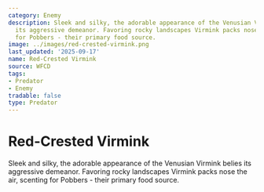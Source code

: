 ```yaml
---
category: Enemy
description: Sleek and silky, the adorable appearance of the Venusian Virmink belies
  its aggressive demeanor. Favoring rocky landscapes Virmink packs nose the air, scenting
  for Pobbers - their primary food source.
image: ../images/red-crested-virmink.png
last_updated: '2025-09-17'
name: Red-Crested Virmink
source: WFCD
tags:
- Predator
- Enemy
tradable: false
type: Predator
---
```


# Red-Crested Virmink

Sleek and silky, the adorable appearance of the Venusian Virmink belies its aggressive demeanor. Favoring rocky landscapes Virmink packs nose the air, scenting for Pobbers - their primary food source.

